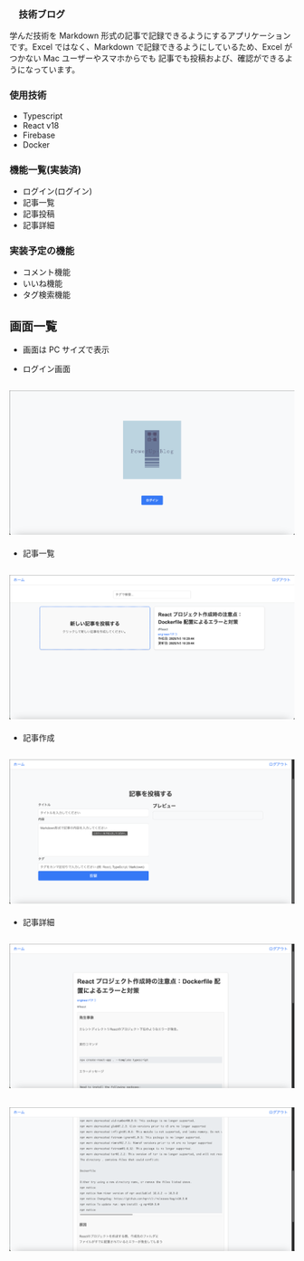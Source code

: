 ### 　技術ブログ

学んだ技術を Markdown 形式の記事で記録できるようにするアプリケーションです。Excel ではなく、Markdown で記録できるようにしているため、Excel がつかない Mac ユーザーやスマホからでも
記事でも投稿および、確認ができるようになっています。

### 使用技術

-   Typescript
-   React v18
-   Firebase
-   Docker

### 機能一覧(実装済)

-   ログイン(ログイン)
-   記事一覧
-   記事投稿
-   記事詳細

### 実装予定の機能

-   コメント機能
-   いいね機能
-   タグ検索機能

## 画面一覧

-   画面は PC サイズで表示

-   ログイン画面

## ![ログイン画面](../readme-pic/login.png)

-   記事一覧

## ![記事一覧](../readme-pic/list.png)

-   記事作成

## ![記事作成](../readme-pic/create-article.png)

-   記事詳細

## ![記事詳細](../readme-pic/detail1.png)

## ![記事詳細](../readme-pic/detail2.png)

